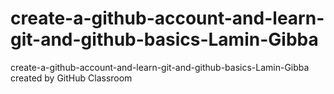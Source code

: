 # create-a-github-account-and-learn-git-and-github-basics-Lamin-Gibba
create-a-github-account-and-learn-git-and-github-basics-Lamin-Gibba created by GitHub Classroom
